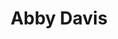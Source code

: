 ---
title: Abby Davis
headshot: images/uploads/Abby_Davis.jpg
role: Graphics
year: Senior
major: Graphic Design / Advertising &amp
lead: false
---